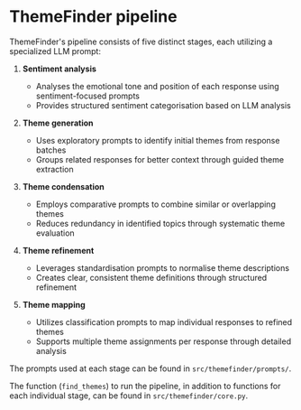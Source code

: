 # ThemeFinder pipeline

ThemeFinder's pipeline consists of five distinct stages, each utilizing a specialized LLM prompt:

1. **Sentiment analysis**
   - Analyses the emotional tone and position of each response using sentiment-focused prompts
   - Provides structured sentiment categorisation based on LLM analysis

2. **Theme generation**
   - Uses exploratory prompts to identify initial themes from response batches
   - Groups related responses for better context through guided theme extraction

3. **Theme condensation**
   - Employs comparative prompts to combine similar or overlapping themes
   - Reduces redundancy in identified topics through systematic theme evaluation

4. **Theme refinement**
   - Leverages standardisation prompts to normalise theme descriptions
   - Creates clear, consistent theme definitions through structured refinement

5. **Theme mapping**
   - Utilizes classification prompts to map individual responses to refined themes
   - Supports multiple theme assignments per response through detailed analysis


The prompts used at each stage can be found in `src/themefinder/prompts/`.

The function (`find_themes`) to run the pipeline, in addition to functions for each individual stage, can be found in `src/themefinder/core.py`.